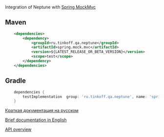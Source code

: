 Integration of Neptune with [Spring MockMvc](https://spring.getdocs.org/en-US/spring-framework-docs/docs/testing/integration-testing/spring-mvc-test-framework.html)

## Maven

```xml
    <dependencies>
        <dependency>
            <groupId>ru.tinkoff.qa.neptune</groupId>
            <artifactId>spring.mock.mvc</artifactId>
            <version>${LATEST_RELEASE_OR_BETA_VERSION}</version>
            <scope>test</scope>
        </dependency>
    </dependencies>
```

## Gradle

```groovy
    dependencies {
        testImplementation  group: 'ru.tinkoff.qa.neptune', name: 'spring.mock.mvc', version: LATEST_RELEASE_OR_BETA_VERSION
    }
```

[Краткая документация на русском](./doc/rus/README.MD)

[Brief documentation in English](./doc/eng/README.MD)

[API overview](https://tinkoffcreditsystems.github.io/neptune/spring.mock.mvc/index.html)